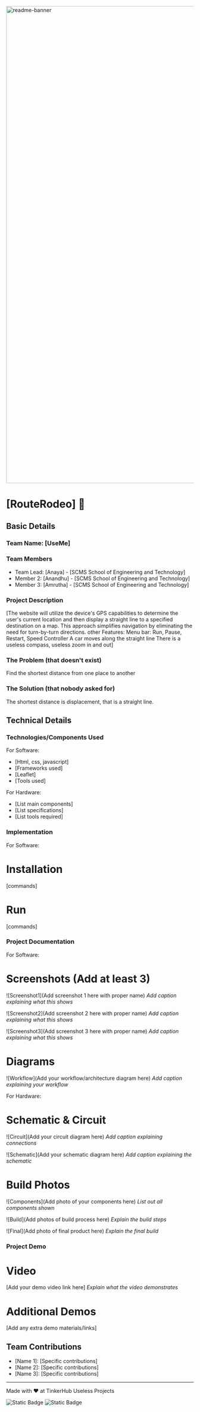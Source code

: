 <img width="1280" alt="readme-banner" src="https://github.com/user-attachments/assets/35332e92-44cb-425b-9dff-27bcf1023c6c">

# [RouteRodeo] 🎯


## Basic Details
### Team Name: [UseMe]


### Team Members
- Team Lead: [Anaya] - [SCMS School of Engineering and Technology]
- Member 2: [Anandhu] - [SCMS School of Engineering and Technology]
- Member 3: [Amrutha] - [SCMS School of Engineering and Technology]

### Project Description
[The website will utilize the device's GPS capabilities to determine the user's current location and then display a straight line to a specified destination on a map. This approach simplifies navigation by eliminating the need for turn-by-turn directions.
other Features:
Menu bar: Run, Pause, Restart, Speed Controller
A car moves along the straight line
There is a useless compass, useless zoom in and out]

### The Problem (that doesn't exist)
Find the shortest distance from one place to another

### The Solution (that nobody asked for)
The shortest distance is displacement, that is a straight line.
## Technical Details
### Technologies/Components Used
For Software:
- [Html, css, javascript]
- [Frameworks used]
- [Leaflet]
- [Tools used]

For Hardware:
- [List main components]
- [List specifications]
- [List tools required]

### Implementation
For Software:
# Installation
[commands]

# Run
[commands]

### Project Documentation
For Software:

# Screenshots (Add at least 3)
![Screenshot1](Add screenshot 1 here with proper name)
*Add caption explaining what this shows*

![Screenshot2](Add screenshot 2 here with proper name)
*Add caption explaining what this shows*

![Screenshot3](Add screenshot 3 here with proper name)
*Add caption explaining what this shows*

# Diagrams
![Workflow](Add your workflow/architecture diagram here)
*Add caption explaining your workflow*

For Hardware:

# Schematic & Circuit
![Circuit](Add your circuit diagram here)
*Add caption explaining connections*

![Schematic](Add your schematic diagram here)
*Add caption explaining the schematic*

# Build Photos
![Components](Add photo of your components here)
*List out all components shown*

![Build](Add photos of build process here)
*Explain the build steps*

![Final](Add photo of final product here)
*Explain the final build*

### Project Demo
# Video
[Add your demo video link here]
*Explain what the video demonstrates*

# Additional Demos
[Add any extra demo materials/links]

## Team Contributions
- [Name 1]: [Specific contributions]
- [Name 2]: [Specific contributions]
- [Name 3]: [Specific contributions]

---
Made with ❤️ at TinkerHub Useless Projects 

![Static Badge](https://img.shields.io/badge/TinkerHub-24?color=%23000000&link=https%3A%2F%2Fwww.tinkerhub.org%2F)
![Static Badge](https://img.shields.io/badge/UselessProject--24-24?link=https%3A%2F%2Fwww.tinkerhub.org%2Fevents%2FQ2Q1TQKX6Q%2FUseless%2520Projects)



